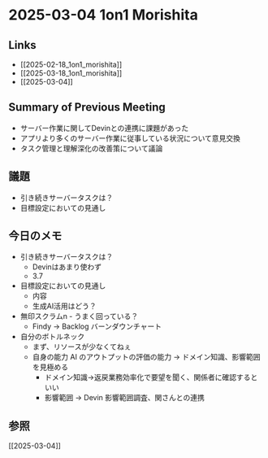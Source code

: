 # 2025-03-04 1on1 Morishita

## Links

- [[2025-02-18_1on1_morishita]]
- [[2025-03-18_1on1_morishita]]
- [[2025-03-04]]

## Summary of Previous Meeting

- サーバー作業に関してDevinとの連携に課題があった
- アプリより多くのサーバー作業に従事している状況について意見交換
- タスク管理と理解深化の改善策について議論

## 議題

- 引き続きサーバータスクは？
- 目標設定においての見通し

## 今日のメモ

- 引き続きサーバータスクは？
	- Devinはあまり使わず
	- 3.7
- 目標設定においての見通し
	- 内容
	- 生成AI活用はどう？
- 無印スクラムn	- うまく回っている？
	- Findy -> Backlog バーンダウンチャート
- 自分のボトルネック
	- まず、リソースが少なくてねぇ
	- 自身の能力 AI のアウトプットの評価の能力 -> ドメイン知識、影響範囲を見極める
		- ドメイン知識->返戻業務効率化で要望を聞く、関係者に確認するといい
		- 影響範囲 -> Devin 影響範囲調査、関さんとの連携

## 参照

[[2025-03-04]]